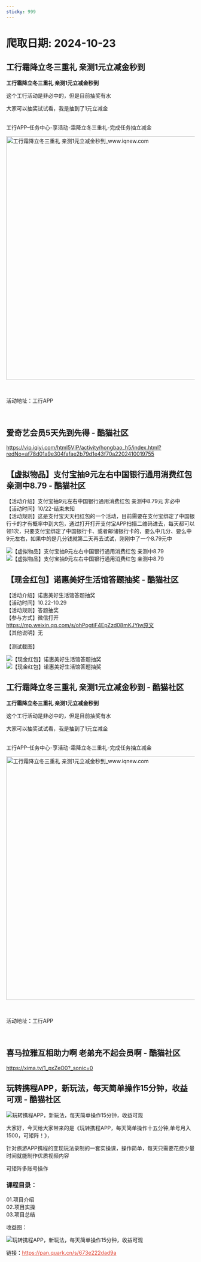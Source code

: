 ```yaml
---
sticky: 999
---
```

# 爬取日期: 2024-10-23
## 工行霜降立冬三重礼 亲测1元立减金秒到

<p><strong>工行霜降立冬三重礼 亲测1元立减金秒到</strong></p>
<p>这个工行活动是非必中的，但是目前抽奖有水</p>
<p>大家可以抽奖试试看，我是抽到了1元立减金</p>
<p><br>工行APP-任务中心-享活动-霜降立冬三重礼-完成任务抽立减金</p>
<p><img alt="工行霜降立冬三重礼 亲测1元立减金秒到_www.iqnew.com" src="https://image.smallfawn.work/?url=https://img.iqnew.com/d/file/p/2024/10/23/45bd6a7f2311398a754e2b1a488eb424.jpg" style="width: 650px; *//* height: 711px;" referrerpolicy="no-referrer"></p>
<p>&nbsp;</p>
<p>活动地址：工行APP</p><br>
                    
                    
                

## 爱奇艺会员5天先到先得 - 酷猫社区
<p><a href="https://vip.iqiyi.com/html5VIP/activity/hongbao_h5/index.html?redNo=af78d01a9e304fafae2b79d1e43f70a2202410019755">https://vip.iqiyi.com/html5VIP/activity/hongbao_h5/index.html?redNo=af78d01a9e304fafae2b79d1e43f70a2202410019755</a></p>


## 【虚拟物品】支付宝抽9元左右中国银行通用消费红包 亲测中8.79 - 酷猫社区
<p>【活动介绍】支付宝抽9元左右中国银行通用消费红包 亲测中8.79元 非必中
<br>【活动时间】10/22-结束未知
<br>【活动规则】这是支付宝天天扫红包的一个活动，目前需要在支付宝绑定了中国银行卡的才有概率中到大包，通过打开打开支付宝APP扫描二维码进去，每天都可以领1次，只要支付宝绑定了中国银行卡、或者邮储银行卡的，要么中几分、要么中9元左右，如果中的是几分钱就第二天再去试试，刚刚中了一个8.79元中 </p>
<div class="el-image"><img src="https://image.smallfawn.work/?url=http://cdn.u1.huluxia.com/g4/M01/76/D0/rBAAdmcXv9WACnnQAATuTYT9S64621.jpg" alt="【虚拟物品】支付宝抽9元左右中国银行通用消费红包 亲测中8.79" title="【虚拟物品】支付宝抽9元左右中国银行通用消费红包 亲测中8.79" class="el-image__inner el-image__preview" referrerpolicy="no-referrer"></div> 
<div class="el-image"><img src="https://image.smallfawn.work/?url=http://cdn.u1.huluxia.com/g4/M01/76/D0/rBAAdmcXv9WALZrAAAHeWUa-Yf0550.jpg" alt="【虚拟物品】支付宝抽9元左右中国银行通用消费红包 亲测中8.79" title="【虚拟物品】支付宝抽9元左右中国银行通用消费红包 亲测中8.79" class="el-image__inner el-image__preview" referrerpolicy="no-referrer"></div>

## 【现金红包】诺惠美好生活馆答题抽奖 - 酷猫社区
<p>【活动介绍】诺惠美好生活馆答题抽奖
<br>【活动时间】10.22-10.29
<br>【活动规则】答题抽奖
<br>【参与方式】微信打开<a href="https://mp.weixin.qq.com/s/ohPogtiF4EpZzd08mKJYiw%E5%8E%9F%E6%96%87">https://mp.weixin.qq.com/s/ohPogtiF4EpZzd08mKJYiw原文</a>
<br>【其他说明】无
<br> 
<br>【测试截图】 </p>
<div class="el-image"><img src="https://image.smallfawn.work/?url=http://cdn.u1.huluxia.com/g4/M03/76/D4/rBAAdmcXyDGABkJGAAK_mUygPaY543.jpg" alt="【现金红包】诺惠美好生活馆答题抽奖" title="【现金红包】诺惠美好生活馆答题抽奖" class="el-image__inner el-image__preview" referrerpolicy="no-referrer"></div> 
<div class="el-image"><img src="https://image.smallfawn.work/?url=http://cdn.u1.huluxia.com/g4/M03/76/D4/rBAAdmcXyDGAZrKWAALLKnwa3sU155.jpg" alt="【现金红包】诺惠美好生活馆答题抽奖" title="【现金红包】诺惠美好生活馆答题抽奖" class="el-image__inner el-image__preview" referrerpolicy="no-referrer"></div>

## 工行霜降立冬三重礼 亲测1元立减金秒到 - 酷猫社区
<p><strong>工行霜降立冬三重礼 亲测1元立减金秒到</strong></p> 
<p>这个工行活动是非必中的，但是目前抽奖有水</p> 
<p>大家可以抽奖试试看，我是抽到了1元立减金</p> 
<p><br>工行APP-任务中心-享活动-霜降立冬三重礼-完成任务抽立减金</p> 
<p></p><div class="el-image"><img alt="工行霜降立冬三重礼 亲测1元立减金秒到_www.iqnew.com" src="https://image.smallfawn.work/?url=https://img.iqnew.com/d/file/p/2024/10/23/45bd6a7f2311398a754e2b1a488eb424.jpg" style="width: 650px; *//* height: 711px;" class="el-image__inner el-image__preview" referrerpolicy="no-referrer"></div><p></p> 
<p>&nbsp;</p> 
<p>活动地址：工行APP</p>
<br>

## 喜马拉雅互相助力啊 老弟充不起会员啊 - 酷猫社区
<p><a href="https://xima.tv/1_pxZeO0?_sonic=0">https://xima.tv/1_pxZeO0?_sonic=0</a></p>


## 玩转携程APP，新玩法，每天简单操作15分钟，收益可观 - 酷猫社区
<p></p><div class="el-image"><img src="https://image.smallfawn.work/?url=https://static.xkwo.com/xiaok/1e35d9c2ac7a4f2592613e30f30a2004.jpg" alt="玩转携程APP，新玩法，每天简单操作15分钟，收益可观" class="el-image__inner el-image__preview" referrerpolicy="no-referrer"></div><p></p> 
<p>大家好，今天给大家带来的是《玩转携程APP，每天简单操作十五分钟,单号月入1500，可矩阵！》，</p> 
<p>针对旅游APP携程的变现玩法录制的一套实操课，操作简单，每天只需要花费少量时间就能制作优质视频内容</p> 
<p>可矩阵多账号操作</p> 
<h3>课程目录：</h3> 
<p>01.项目介绍<br>02.项目实操<br>03.项目总结</p> 
<p>收益图：&nbsp;</p> 
<p></p><div class="el-image"><img src="https://image.smallfawn.work/?url=https://static.xkwo.com/xiaok/c50ed277121842e095159595deb56144.jpg" alt="玩转携程APP，新玩法，每天简单操作15分钟，收益可观" class="el-image__inner el-image__preview" referrerpolicy="no-referrer"></div><p></p> 
<p>链接：<span style="color: #e03e2d;"><a style="color: #e03e2d;" href="https://pan.quark.cn/s/673e222dad9a" target="_blank">https://pan.quark.cn/s/673e222dad9a</a></span></p>

